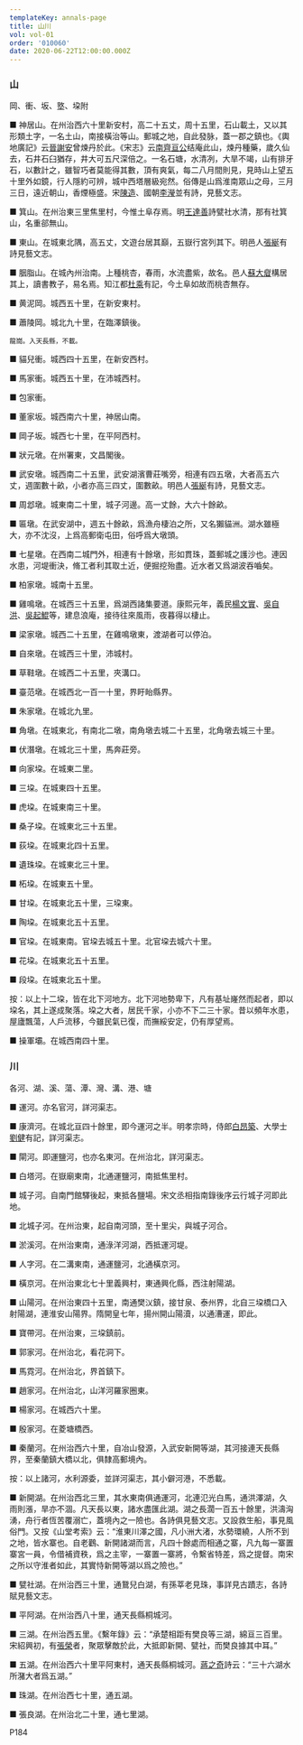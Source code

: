 ```yaml
---
templateKey: annals-page
title: 山川
vol: vol-01
order: '010060'
date: 2020-06-22T12:00:00.000Z
---
```


### 山

岡、衝、坂、墪、垜附

■ 神居山。在州治西六十里新安村，高二十五丈，周十五里，石山載土，又以其形類土字，一名土山，南接橫治等山。郵城之地，自此發脉，蓋一郡之鎮也。《輿地廣記》云<u>晉謝安</u>曾煉丹於此。《宋志》云<u>南齊亘公</u>结庵此山，煉丹種藥，歲久仙去，石井石臼猶存，井大可五尺深倍之。一名石塘，水清冽，大旱不竭，山有排牙石，以數計之，雖智巧者莫能得其數，頂有爽氣，每二八月間則見，見時山上望五十里外如鏡，行人隱約可辨，城中西塔層級宛然。俗傳是山爲淮南眾山之母，三月三日，遠近朝山，香煙極盛。宋<u>陳造</u>、國朝<u>李瀅</u>並有詩，見藝文志。

■ 箕山。在州治東三里焦里村，今惟土阜存焉。明<u>王達善</u>詩甓社水清，那有社箕山，名重郤無山。

■ 東山。在城東北隅，高五丈，文遊台居其巔，五嶽行宮列其下。明邑人<u>張綖</u>有詩見藝文志。

■ 胭脂山。在城內州治南。上種桃杏，春雨，水流盡紫，故名。邑人<u>蘇大睂</u>構居其上，讀書教子，易名焉。知江都<u>杜乘</u>有記，今土阜如故而桃杏無存。

■ 黄泥岡。城西五十里，在新安東村。

■ 蕭陵岡。城北九十里，在臨澤鎮後。

<sub>龍崗。入天長縣，不載。</sub>

■ 貓兒衝。城西四十五里，在新安西村。

■ 馬家衝。城西五十里，在沛城西村。

■ 包家衝。

■ 董家坂。城西南六十里，神居山南。

■ 岡子坂。城西七十里，在平阿西村。

■ 狀元墩。在州署東，文昌閣後。

■ 武安墩。城西南二十五里，武安湖濱曹莊嘴旁，相連有四五墩，大者高五六丈，週圍數十畝，小者亦高三四丈，圍數畝。明邑人<u>張綖</u>有詩，見藝文志。

■ 周邶墩。城東南二十里，城子河邊。高一丈餘，大六十餘畝。

■ 匾墩。在武安湖中，週五十餘畝，爲漁舟棲泊之所，又名獺貓洲。湖水雖極大，亦不沈沒，上爲高郵衛屯田，俗呼爲大墩頭。

■ 七星墩。在西南二城門外，相連有十餘墩，形如貫珠，蓋郵城之護沙也。連因水患，河堤衝決，脩工者利其取土近，便掘挖殆盡。近水者又爲湖波吞嚙矣。

■ 柏家墩。城南十五里。

■ 雞鳴墩。在城西三十五里，爲湖西諸集要道。康熙元年，義民<u>楊文實</u>、<u>吳自洪</u>、<u>吳起鯤</u>等，建息浪庵，接待往來風雨，夜暮得以棲止。

■ 梁家墩。城西二十五里，在雞鳴墩東，渡湖者可以停泊。

■ 自來墩。在城西三十里，沛城村。

■ 草鞋墩。在城西二十五里，夾溝口。

■ 臺范墩。在城西北一百一十里，界盱眙縣界。

■ 朱家墩。在城北九里。

■ 角墩。在城東北，有南北二墩，南角墩去城二十五里，北角墩去城三十里。

■ 伏潛墩。在城北三十里，馬奔莊旁。

■ 向家垜。在城東二里。

■ 三垜。在城東四十五里。

■ 虎垜。在城東南三十里。

■ 桑子垜。在城東北三十五里。

■ 荻垜。在城東北四十五里。

■ 遺珠垜。在城東北三十里。

■ 柘垜。在城東五十里。

■ 甘垜。在城東北五十里，三垜東。

■ 陶垜。在城東北五十五里。

■ 官垜。在城東南。官垜去城五十里。北官垜去城六十里。

■ 花垜。在城東北五十五里。

■ 段垜。在城東北五十里。

按：以上十二垜，皆在北下河地方。北下河地勢卑下，凡有基址嶐然而起者，即以垜名，其上遂成聚落。垜之大者，居民千家，小亦不下二三十家。昔以頻年水患，屋廬飄蕩，人戶流移，今雖民氣已復，而撫綏安定，仍有厚望焉。

■ 操軍壩。在城西南四十里。

### 川

各河、湖、溪、蕩、潭、灣、溝、港、塘

■ 運河。亦名官河，詳河渠志。

■ 康濟河。在城北亘四十餘里，即今運河之半。明孝宗時，侍郎<u>白昂築</u>、大學士<u>劉健</u>有記，詳河渠志。

■ 閘河。即運鹽河，也亦名東河。在州治北，詳河渠志。

■ 白塔河。在嶽廟東南，北通運鹽河，南抵焦里村。

■ 城子河。自南門館驛後起，東抵各鹽場。宋文丞相指南錄後序云行城子河即此地。

■ 北城子河。在州治東，起自南河頭，至十里尖，與城子河合。

■ 淤溪河。在州治東南，通淥洋河湖，西抵運河堤。

■ 人字河。在二溝東南，通運鹽河，北通橫京河。

■ 橫京河。在州治東北七十里義興村，東通興化縣，西注射陽湖。

■ 山陽河。在州治東四十五里，南通樊㲼鎮，接甘泉、泰州界，北自三垜橋口入射陽湖，連淮安山陽界。隋開皇七年，揚州開山陽瀆，以通漕運，即此。

■ 寶帶河。在州治東，三垜鎮前。

■ 郭家河。在州治北，看花洞下。

■ 馬霓河。在州治北，界首鎮下。

■ 趙家河。在州治北，山洋河羅家圈東。

■ 楊家河。在城西六十里。

■ 殷家河。在菱塘橋西。

■ 秦蘭河。在州治西六十里，自冶山發源，入武安新開等湖，其河接連天長縣界，至秦蘭鎮大橋以北，俱隸高郵境內。

按：以上諸河，水利源委，並詳河渠志，其小僻河港，不悉載。

■ 新開湖。在州治西北三里，其水東南俱通運河，北連氾光白馬，通洪澤湖，久雨則漲，旱亦不涸。凡天長以東，諸水盡匯此湖。湖之長濶一百五十餘里，洪濤洶湧，舟行者恆苦覆溺亡，蓋境內之一險也。各詩俱見藝文志。又設救生船，事見風俗門。又按《山堂考索》云：“淮東川澤之國，凡小洲大渚，水勢環繞，人所不到之地，皆水寨也。自老鸛、新開諸湖而言，凡四十餘處而相通之寨，凡九每一寨置寨宮一員，令借補資秩，爲之主宰，一寨置一寨將，令繫省特差，爲之提督。南宋之所以守淮者如此，其實恃新開等湖以爲之險也。”

■ 甓社湖。在州治西三十里，通鵞兒白湖，有孫莘老見珠，事詳見古蹟志，各詩賦見藝文志。

■ 平阿湖。在州治西八十里，通天長縣桐城河。

■ 三湖。在州治西五里。《繫年錄》云：“承楚相距有樊良等三湖，綿亘三百里。宋紹興初，有<u>張榮</u>者，聚眾擊敵於此，大抵即新開、甓社，而樊良據其中耳。”

■ 五湖。在州治西六十里平阿東村，通天長縣桐城河。<u>蔣之奇</u>詩云：“三十六湖水所潴大者爲五湖。”

■ 珠湖。在州治西七十里，通五湖。

■ 張良湖。在州治北二十里，通七里湖。

P184
